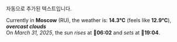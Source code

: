 
자동으로 추가된 텍스트입니다.

<!--START_SECTION:weather:moscow-->
Currently in **Moscow** (RU), the weather is: **14.3°C** (feels like **12.9°C**), ***overcast clouds***<br/>
On *March 31, 2025*, the *sun rises* at 🌅**06:02** and *sets* at 🌇**19:04**.
<!--END_SECTION:weather-->
